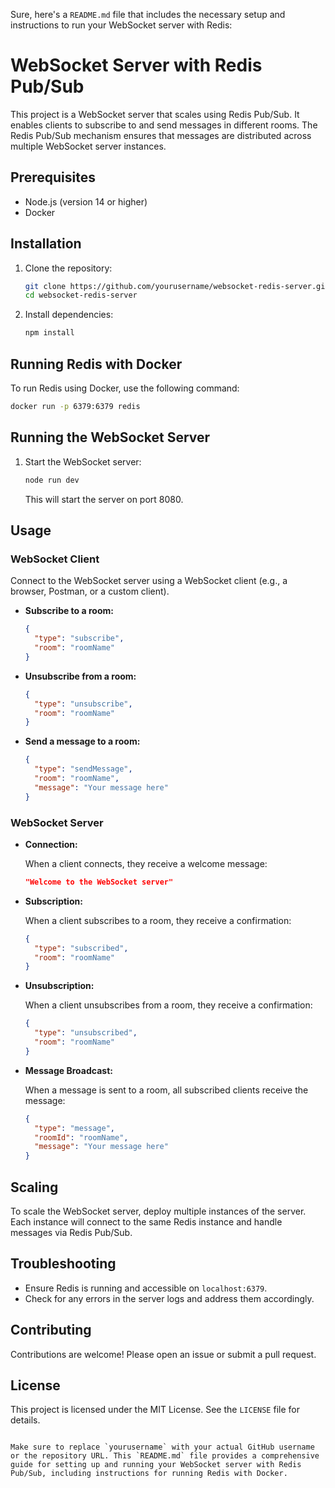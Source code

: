 Sure, here's a `README.md` file that includes the necessary setup and instructions to run your WebSocket server with Redis:


# WebSocket Server with Redis Pub/Sub

This project is a WebSocket server that scales using Redis Pub/Sub. It enables clients to subscribe to and send messages in different rooms. The Redis Pub/Sub mechanism ensures that messages are distributed across multiple WebSocket server instances.

## Prerequisites

- Node.js (version 14 or higher)
- Docker

## Installation

1. Clone the repository:

   ```bash
   git clone https://github.com/yourusername/websocket-redis-server.git
   cd websocket-redis-server
   ```

2. Install dependencies:

   ```bash
   npm install
   ```

## Running Redis with Docker

To run Redis using Docker, use the following command:

```bash
docker run -p 6379:6379 redis
```

## Running the WebSocket Server

1. Start the WebSocket server:

   ```bash
   node run dev
   ```

   This will start the server on port 8080.

## Usage

### WebSocket Client

Connect to the WebSocket server using a WebSocket client (e.g., a browser, Postman, or a custom client).

- **Subscribe to a room:**

  ```json
  {
    "type": "subscribe",
    "room": "roomName"
  }
  ```

- **Unsubscribe from a room:**

  ```json
  {
    "type": "unsubscribe",
    "room": "roomName"
  }
  ```

- **Send a message to a room:**

  ```json
  {
    "type": "sendMessage",
    "room": "roomName",
    "message": "Your message here"
  }
  ```

### WebSocket Server

- **Connection:**

  When a client connects, they receive a welcome message:

  ```json
  "Welcome to the WebSocket server"
  ```

- **Subscription:**

  When a client subscribes to a room, they receive a confirmation:

  ```json
  {
    "type": "subscribed",
    "room": "roomName"
  }
  ```

- **Unsubscription:**

  When a client unsubscribes from a room, they receive a confirmation:

  ```json
  {
    "type": "unsubscribed",
    "room": "roomName"
  }
  ```

- **Message Broadcast:**

  When a message is sent to a room, all subscribed clients receive the message:

  ```json
  {
    "type": "message",
    "roomId": "roomName",
    "message": "Your message here"
  }
  ```

## Scaling

To scale the WebSocket server, deploy multiple instances of the server. Each instance will connect to the same Redis instance and handle messages via Redis Pub/Sub.

## Troubleshooting

- Ensure Redis is running and accessible on `localhost:6379`.
- Check for any errors in the server logs and address them accordingly.

## Contributing

Contributions are welcome! Please open an issue or submit a pull request.

## License

This project is licensed under the MIT License. See the `LICENSE` file for details.
```

Make sure to replace `yourusername` with your actual GitHub username or the repository URL. This `README.md` file provides a comprehensive guide for setting up and running your WebSocket server with Redis Pub/Sub, including instructions for running Redis with Docker.

